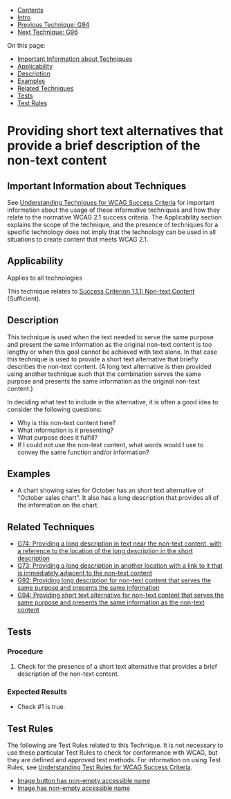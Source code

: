-   [Contents](https://www.w3.org/WAI/WCAG21/Techniques/#techniques "Table of Contents")
-   [Intro](https://www.w3.org/WAI/WCAG21/Techniques/#introduction "Introduction to Techniques")
-   [Previous Technique: G94](G94)
-   [Next Technique: G96](G96)

On this page:

-   [Important Information about Techniques](#important-information)
-   [Applicability](#applicability)
-   [Description](#description)
-   [Examples](#examples)
-   [Related Techniques](#related)
-   [Tests](#tests)
-   [Test Rules](#test-rules)

Providing short text alternatives that provide a brief description of the non-text content
==========================================================================================

Important Information about Techniques
--------------------------------------

See [Understanding Techniques for WCAG Success Criteria](https://www.w3.org/WAI/WCAG21/Understanding/understanding-techniques) for important information about the usage of these informative techniques and how they relate to the normative WCAG 2.1 success criteria. The Applicability section explains the scope of the technique, and the presence of techniques for a specific technology does not imply that the technology can be used in all situations to create content that meets WCAG 2.1.

Applicability
-------------

Applies to all technologies

This technique relates to [Success Criterion 1.1.1: Non-text Content](https://www.w3.org/WAI/WCAG21/Understanding/non-text-content) (Sufficient).

Description
-----------

This technique is used when the text needed to serve the same purpose and present the same information as the original non-text content is too lengthy or when this goal cannot be achieved with text alone. In that case this technique is used to provide a short text alternative that briefly describes the non-text content. (A long text alternative is then provided using another technique such that the combination serves the same purpose and presents the same information as the original non-text content.)

In deciding what text to include in the alternative, it is often a good idea to consider the following questions:

-   Why is this non-text content here?
-   What information is it presenting?
-   What purpose does it fulfill?
-   If I could not use the non-text content, what words would I use to convey the same function and/or information?

Examples
--------

-   A chart showing sales for October has an short text alternative of "October sales chart". It also has a long description that provides all of the information on the chart.

Related Techniques
------------------

-   [G74: Providing a long description in text near the non-text content, with a reference to the location of the long description in the short description](https://www.w3.org/WAI/WCAG21/Techniques/general/G74)
-   [G73: Providing a long description in another location with a link to it that is immediately adjacent to the non-text content](https://www.w3.org/WAI/WCAG21/Techniques/general/G73)
-   [G92: Providing long description for non-text content that serves the same purpose and presents the same information](https://www.w3.org/WAI/WCAG21/Techniques/general/G92)
-   [G94: Providing short text alternative for non-text content that serves the same purpose and presents the same information as the non-text content](https://www.w3.org/WAI/WCAG21/Techniques/general/G94)

Tests
-----

### Procedure

1.  Check for the presence of a short text alternative that provides a brief description of the non-text content.

### Expected Results

-   Check \#1 is true.

Test Rules
----------

The following are Test Rules related to this Technique. It is not necessary to use these particular Test Rules to check for conformance with WCAG, but they are defined and approved test methods. For information on using Test Rules, see [Understanding Test Rules for WCAG Success Criteria](https://www.w3.org/WAI/WCAG21/Understanding/understanding/understanding-act-rules.html).

-   [Image button has non-empty accessible name](/WAI/standards-guidelines/act/rules/image-button-non-empty-accessible-name-59796f/)
-   [Image has non-empty accessible name](/WAI/standards-guidelines/act/rules/image-non-empty-accessible-name-23a2a8/)
